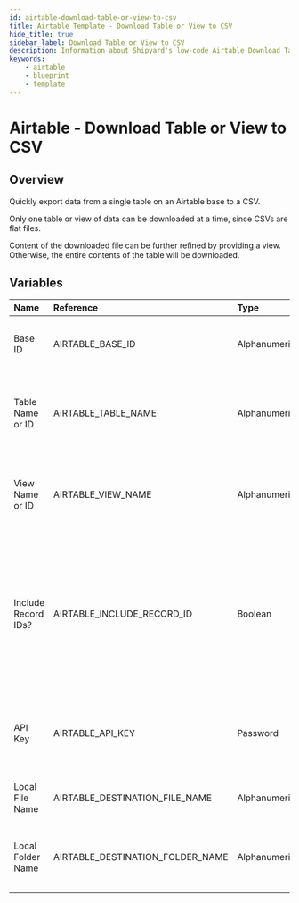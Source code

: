 ```yaml
---
id: airtable-download-table-or-view-to-csv
title: Airtable Template - Download Table or View to CSV
hide_title: true
sidebar_label: Download Table or View to CSV
description: Information about Shipyard's low-code Airtable Download Table or View to CSV blueprint. Quickly export your data from an Airtable Table or View.  
keywords:
    - airtable
    - blueprint
    - template
---
```


# Airtable - Download Table or View to CSV

## Overview
Quickly export data from a single table on an Airtable base to a CSV. 

Only one table or view of data can be downloaded at a time, since CSVs are flat files.

Content of the downloaded file can be further refined by providing a view. Otherwise, the entire contents of the table will be downloaded.


## Variables

| Name | Reference | Type | Required | Default | Options | Description |
|:-----|:----------|:-----|:---------|:--------|:--------|:------------|
| Base ID | AIRTABLE_BASE_ID  | Alphanumeric |:white_check_mark: | - | - | The ID of your Airtable base. Found in the URL of your base and starts with `app` |
| Table Name or ID | AIRTABLE_TABLE_NAME  | Alphanumeric |:white_check_mark: | - | - | Can be the Name (case sensitive) or the ID of the table. The ID can be found in the URL and always starts with `tbl`. |
| View Name or ID | AIRTABLE_VIEW_NAME  | Alphanumeric |:heavy_minus_sign: | - | - | Can be the Name (case sensitive) or the ID of the view. The ID can be found in the URL and always starts with `viw`. |
| Include Record IDs? | AIRTABLE_INCLUDE_RECORD_ID  | Boolean |:white_check_mark: | True | - | If checked, an additional column named `airtable_record_ids` will be created in the CSV containing each row's unique Airtable Record ID. This is recommended if data ever needs to be reloaded back into Airtable in the future. |
| API Key | AIRTABLE_API_KEY  | Password |:white_check_mark: | - | - | API Key associated with a user that has access to the specified Base, Table, and View listed. Will usually start with `key`. |
| Local File Name | AIRTABLE_DESTINATION_FILE_NAME  | Alphanumeric |:white_check_mark: | - | - | Name of file to be generated with the results. Should be `.csv` extension. |
| Local Folder Name | AIRTABLE_DESTINATION_FOLDER_NAME  | Alphanumeric |:heavy_minus_sign: | - | - | lder where the file should be downloaded. Leaving blank will place the file in the home directory. |


